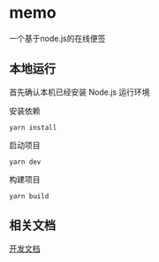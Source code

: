 # memo
一个基于node.js的在线便签

## 本地运行

首先确认本机已经安装 Node.js 运行环境

安装依赖
```shell
yarn install
```

启动项目
```shell
yarn dev
```

构建项目
```
yarn build
```

## 相关文档
[开发文档](docs)